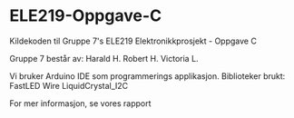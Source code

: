 # ELE219-Oppgave-C
Kildekoden til Gruppe 7's ELE219 Elektronikkprosjekt - Oppgave C

Gruppe 7 består av:
  Harald H.
  Robert H.
  Victoria L.
  
Vi bruker Arduino IDE som programmerings applikasjon. 
Biblioteker brukt:
  FastLED
  Wire
  LiquidCrystal_I2C

For mer informasjon, se vores rapport
